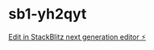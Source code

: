 # sb1-yh2qyt

[Edit in StackBlitz next generation editor ⚡️](https://stackblitz.com/~/github.com/Eldelakcode/sb1-yh2qyt)